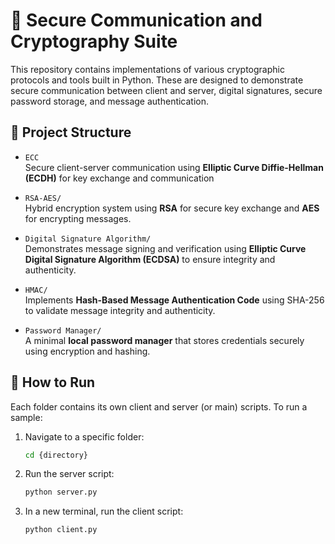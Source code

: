 # 🔐 Secure Communication and Cryptography Suite

This repository contains implementations of various cryptographic protocols and tools built in Python. These are designed to demonstrate secure communication between client and server, digital signatures, secure password storage, and message authentication.

## 📁 Project Structure

- `ECC`  
  Secure client-server communication using **Elliptic Curve Diffie-Hellman (ECDH)** for key exchange and communication

- `RSA-AES/`  
  Hybrid encryption system using **RSA** for secure key exchange and **AES** for encrypting messages.

- `Digital Signature Algorithm/`  
  Demonstrates message signing and verification using **Elliptic Curve Digital Signature Algorithm (ECDSA)** to ensure integrity and authenticity.

- `HMAC/`  
  Implements **Hash-Based Message Authentication Code** using SHA-256 to validate message integrity and authenticity.

- `Password Manager/`  
  A minimal **local password manager** that stores credentials securely using encryption and hashing.



## 🚀 How to Run

Each folder contains its own client and server (or main) scripts. To run a sample:

1. Navigate to a specific folder:
   ```bash
   cd {directory}
3. Run the server script:
   ```bash
   python server.py
4. In a new terminal, run the client script:
   ```bash
   python client.py

